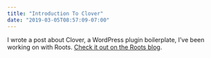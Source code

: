 ```yaml
---
title: "Introduction To Clover"
date: "2019-03-05T08:57:09-07:00"
---
```


I wrote a post about Clover, a WordPress plugin boilerplate,
I’ve been working on with Roots. [Check it out on the Roots
blog](https://roots.io/a-workflow-for-modern-wordpress-plugin-development/).
